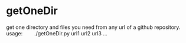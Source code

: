 # getOneDir
get one directory and files you need from any url of a github repository. <br>
usage:
&emsp;&emsp;./getOneDir.py url1 url2 url3 ...
